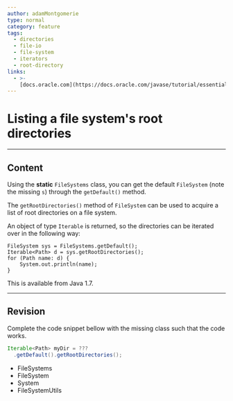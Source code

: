 ```yaml
---
author: adamMontgomerie
type: normal
category: feature
tags:
  - directories
  - file-io
  - file-system
  - iterators
  - root-directory
links:
  - >-
    [docs.oracle.com](https://docs.oracle.com/javase/tutorial/essential/io/dirs.html){website}
---
```


# Listing a file system's root directories


---

## Content

Using the **static** `FileSystems` class, you can get the default `FileSystem` (note the missing `s`) through the `getDefault()` method.

The `getRootDirectories()` method of `FileSystem`  can be used to acquire a list of root directories on a file system.

An object of type `Iterable` is returned, so the directories can be iterated over in the following way:

```plain-text
FileSystem sys = FileSystems.getDefault();
Iterable<Path> d = sys.getRootDirectories();
for (Path name: d) {
    System.out.println(name);
}
```

This is available from Java 1.7.


---

## Revision

Complete the code snippet bellow with the missing class such that the code works. 

```java
Iterable<Path> myDir = ???
  .getDefault().getRootDirectories();

```

- FileSystems
- FileSystem
- System
- FileSystemUtils
